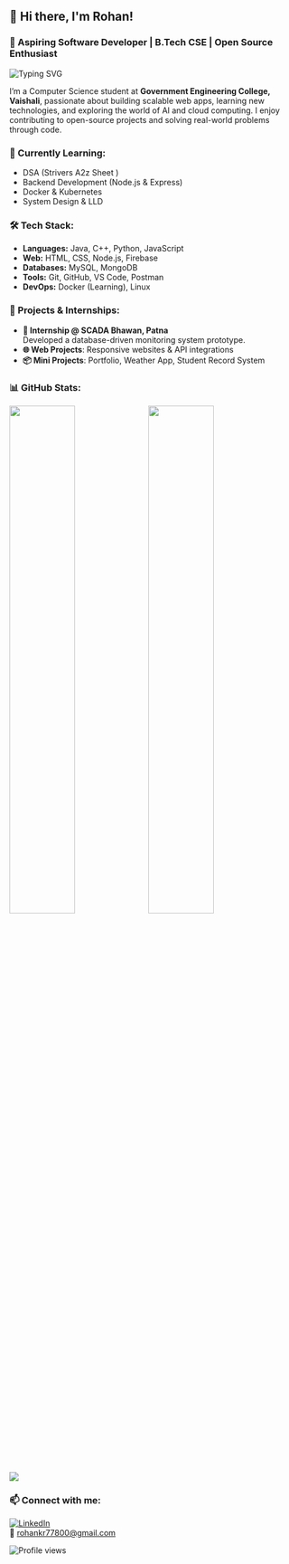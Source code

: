 ## 👋 Hi there, I'm Rohan!

### 🚀 Aspiring Software Developer | B.Tech CSE | Open Source Enthusiast

<p align="left">
  <img src="https://readme-typing-svg.demolab.com?font=Fira+Code&weight=500&size=20&pause=1000&color=00BFFF&center=false&vCenter=true&width=450&lines=B.Tech+CSE+Student+from+GEC+Vaishali;Aspiring+Backend+%2F+Cloud+Developer;Exploring+Tech+and+Open+Source" alt="Typing SVG" />
</p>

I’m a Computer Science student at **Government Engineering College, Vaishali**, passionate about building scalable web apps, learning new technologies, and exploring the world of AI and cloud computing. I enjoy contributing to open-source projects and solving real-world problems through code.

### 🧠 Currently Learning:
- DSA (Strivers A2z Sheet )
- Backend Development (Node.js & Express)
- Docker & Kubernetes
- System Design & LLD

### 🛠️ Tech Stack:
- **Languages:** Java, C++, Python, JavaScript
- **Web:** HTML, CSS, Node.js, Firebase
- **Databases:** MySQL, MongoDB
- **Tools:** Git, GitHub, VS Code, Postman
- **DevOps:** Docker (Learning), Linux

### 🧪 Projects & Internships:
- **💼 Internship @ SCADA Bhawan, Patna**  
  Developed a database-driven monitoring system prototype.
- **🌐 Web Projects**: Responsive websites & API integrations
- **📦 Mini Projects**: Portfolio, Weather App, Student Record System

### 📊 GitHub Stats:

<p align="left">
  <img src="https://github-readme-stats.vercel.app/api?username=your-github-username&show_icons=true&theme=radical" width="48%" />
  <img src="https://streak-stats.demolab.com?user=your-github-username&theme=radical&hide_border=false" width="48%" />
</p>

<p align="left">
  <img src="https://github-profile-trophy.vercel.app/?username=your-github-username&theme=radical&row=1&column=6&no-frame=true" />
</p>

### 📫 Connect with me:
[![LinkedIn](https://img.shields.io/badge/LinkedIn-blue?style=flat&logo=linkedin)](www.linkedin.com/in/rohan-kumar-bb266b229)  
📧 rohankr77800@gmail.com

<p align="left">
  <img src="https://komarev.com/ghpvc/?username=your-github-username&style=flat-square&color=blue" alt="Profile views"/>
</p>
